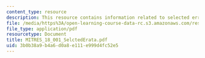 ```yaml
---
content_type: resource
description: This resource contains information related to selected errata.
file: /media/https%3A/open-learning-course-data-rc.s3.amazonaws.com/res-18-001-calculus-online-textbook-spring-2005/3b0b38a9b4a6d0a8e111e999d4fc52e5_MITRES_18_001_SelctedErata.pdf
file_type: application/pdf
resourcetype: Document
title: MITRES_18_001_SelctedErata.pdf
uid: 3b0b38a9-b4a6-d0a8-e111-e999d4fc52e5
---
```


